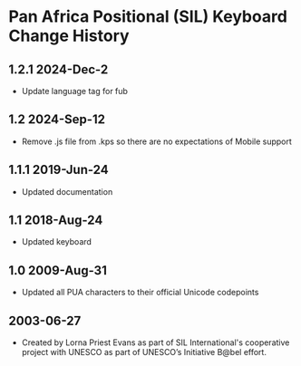 Pan Africa Positional (SIL) Keyboard Change History
=======================

1.2.1 2024-Dec-2
---------------
* Update language tag for fub

1.2 2024-Sep-12
---------------
* Remove .js file from .kps so there are no expectations of Mobile support

1.1.1 2019-Jun-24
---------------
* Updated documentation

1.1 2018-Aug-24
---------------
* Updated keyboard

1.0 2009-Aug-31
---------------
* Updated all PUA characters to their official Unicode codepoints

2003-06-27
-----------------
* Created by Lorna Priest Evans as part of SIL International's 
  cooperative project with UNESCO as part of UNESCO’s Initiative B@bel effort. 


